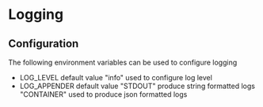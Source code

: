 # Logging

## Configuration

The following environment variables can be used to configure logging

* LOG_LEVEL default value "info" used to configure log level
* LOG_APPENDER default value "STDOUT" produce string formatted logs "CONTAINER" used to produce json formatted logs